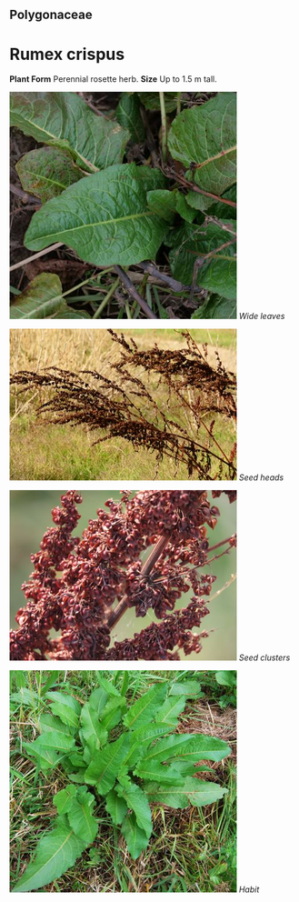 ## Polygonaceae
# Rumex crispus

**Plant Form** Perennial rosette herb. **Size** Up to 1.5 m tall.


![Wide leaves](61457_P1020223.jpg)
 *Wide leaves* 

![Seed heads](11151_P6950020.jpg)
 *Seed heads* 

![Seed clusters](3990_751_IMG_9823.jpg)
 *Seed clusters* 

![Habit](13671_DSC_0067.jpg)
 *Habit* 

